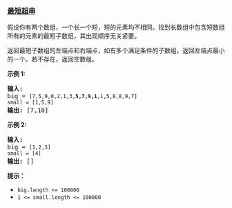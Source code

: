 ### [最短超串](https://leetcode-cn.com/problems/shortest-supersequence-lcci)

<p>假设你有两个数组，一个长一个短，短的元素均不相同。找到长数组中包含短数组所有的元素的最短子数组，其出现顺序无关紧要。</p>

<p>返回最短子数组的左端点和右端点，如有多个满足条件的子数组，返回左端点最小的一个。若不存在，返回空数组。</p>

<p><strong>示例 1:</strong></p>

<pre><strong>输入:</strong>
big = <code>[7,5,9,0,2,1,3,<strong>5,7,9,1</strong>,1,5,8,8,9,7]
small = [1,5,9]</code>
<strong>输出: </strong>[7,10]</pre>

<p><strong>示例 2:</strong></p>

<pre><strong>输入:</strong>
big = <code>[1,2,3]
small = [4]</code>
<strong>输出: </strong>[]</pre>

<p><strong>提示：</strong></p>

<ul>
	<li><code>big.length&nbsp;&lt;= 100000</code></li>
	<li><code>1 &lt;= small.length&nbsp;&lt;= 100000</code></li>
</ul>
